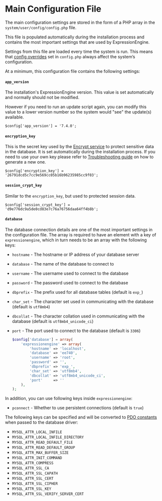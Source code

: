 <!--
    This source file is part of the open source project
    ExpressionEngine User Guide (https://github.com/ExpressionEngine/ExpressionEngine-User-Guide)

    @link      https://expressionengine.com/
    @copyright Copyright (c) 2003-2022, Packet Tide, LLC (https://packettide.com)
    @license   https://expressionengine.com/license Licensed under Apache License, Version 2.0
-->

# Main Configuration File

The main configuration settings are stored in the form of a PHP array in the `system/user/config/config.php` file.

This file is populated automatically during the installation process and contains the most important settings that are used by ExpressionEngine.

Settings from this file are loaded every time the system is run. This means that [config overrides](general/system-configuration-overrides.md) set in `config.php` always affect the system’s configuration.

At a minimum, this configuration file contains the following settings:

#### `app_version`

The installation's ExpressionEngine version. This value is set automatically and normally should not be modified. 

However if you need to run an update script again, you can modify this value to a lower version number so the system would "see" the update(s) available.

    $config['app_version'] = '7.4.0';

#### `encryption_key`

This is the secret key used by the [Encrypt service](development/services/encrypt.md) to protect sensitive data in the database. It is set automatically during the installation process. If you need to use your own key please refer to [Troubleshooting guide](troubleshooting/error-messages.md#generating-new-encryption-keys) on how to generate a new one.

    $config['encryption_key'] = '26791dcd5c7cc9e569cc05b16b96235985cc9f03';

#### `session_crypt_key`

Similar to the `encryption_key`, but used to protected session data.

    $config['session_crypt_key'] = 'd9e776dc9a5de0cd83e7c76a76756daa64ff4b8b';

#### `database`

The database connection details are one of the most important settings in the configuration file.  The array is required to have an element with a key of `expressionengine`, which in turn needs to be an array with the following keys:

 - `hostname` - The hostname or IP address of your database server
 - `database` - The name of the database to connect to
 - `username` - The username used to connect to the database
 - `password` - The password used to connect to the database
 - `dbprefix` - The prefix used for all database tables (default is `exp_`)
 - `char_set` - The character set used in communicating with the database (default is `utf8mb4`)
 - `dbcollat` - The character collation used in communicating with the database (default is `utf8mb4_unicode_ci`)
 - `port` - The port used to connect to the database (default is `3306`)

    ```php
    $config['database'] = array(
        'expressionengine' => array(
            'hostname' => 'localhost',
            'database' => 'ee740',
            'username' => 'root',
            'password' => '',
            'dbprefix' => 'exp_',
            'char_set' => 'utf8mb4',
            'dbcollat' => 'utf8mb4_unicode_ci',
            'port'     => ''
        ),
    );
    ```

In addition, you can use following keys inside `expressionengine`:

 - `pconnect` - Whether to use persistent connections (default is `true`)

The following keys can be specified and will be converted to [PDO constants](https://www.php.net/manual/en/ref.pdo-mysql.php#pdo-mysql.constants) when passed to the database driver:

 - `MYSQL_ATTR_LOCAL_INFILE`
 - `MYSQL_ATTR_LOCAL_INFILE_DIRECTORY`
 - `MYSQL_ATTR_READ_DEFAULT_FILE`
 - `MYSQL_ATTR_READ_DEFAULT_GROUP`
 - `MYSQL_ATTR_MAX_BUFFER_SIZE`
 - `MYSQL_ATTR_INIT_COMMAND`
 - `MYSQL_ATTR_COMPRESS`
 - `MYSQL_ATTR_SSL_CA`
 - `MYSQL_ATTR_SSL_CAPATH`
 - `MYSQL_ATTR_SSL_CERT`
 - `MYSQL_ATTR_SSL_CIPHER`
 - `MYSQL_ATTR_SSL_KEY`
 - `MYSQL_ATTR_SSL_VERIFY_SERVER_CERT`
